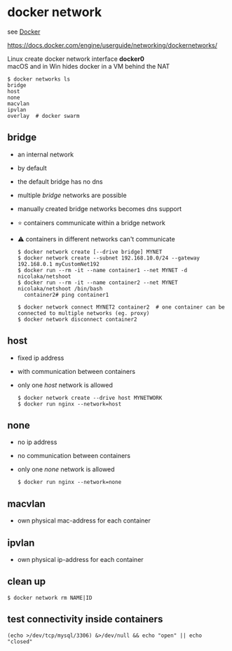 # docker network
see [Docker](README.md)

https://docs.docker.com/engine/userguide/networking/dockernetworks/  

Linux create docker network interface **docker0**  
macOS and in Win hides docker in a VM behind the NAT


    $ docker networks ls
    bridge
    host
    none
    macvlan
    ipvlan
    overlay  # docker swarm


## bridge
* an internal network  
* by default  
* the default bridge has no dns
* multiple *bridge* networks are possible
* manually created bridge networks becomes dns support  
* :star: containers communicate within a bridge network  
* :warning: containers in different networks can't communicate
 
  
      $ docker network create [--drive bridge] MYNET
      $ docker network create --subnet 192.168.10.0/24 --gateway 192.168.0.1 myCustomNet192
      $ docker run --rm -it --name container1 --net MYNET -d nicolaka/netshoot
      $ docker run --rm -it --name container2 --net MYNET nicolaka/netshoot /bin/bash
        container2# ping container1

      $ docker network connect MYNET2 container2  # one container can be connected to multiple networks (eg. proxy)
      $ docker network disconnect container2
  
        
## host
* fixed ip address
* with communication between containers
* only one *host* network is allowed

      $ docker network create --drive host MYNETWORK
      $ docker run nginx --network=host


## none
* no ip address
* no communication between containers
* only one *none* network is allowed

      $ docker run nginx --network=none

## macvlan
* own physical mac-address for each container

## ipvlan
* own physical ip-address for each container

## clean up
    $ docker network rm NAME|ID

## test connectivity inside containers
    (echo >/dev/tcp/mysql/3306) &>/dev/null && echo "open" || echo "closed"

